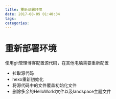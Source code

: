 ```yaml
---
title: 重新部署环境
date: 2017-08-09 01:40:34
tags:
categories:
---
```


# 重新部署环境

使用git管理博客配置源代码，在其他电脑需要重新配置

+ 拉取源代码
+ hexo重新初始化
+ 将源代码中的文件覆盖初始化文件
+ 删除多余的HelloWorld文件以及landspace主题文件
